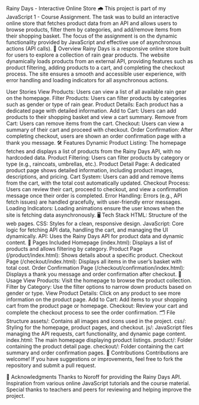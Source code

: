 Rainy Days - Interactive Online Store 🌧️
This project is part of my JavaScript 1 - Course Assignment. The task was to build an interactive online store that fetches product data from an API and allows users to browse products, filter them by categories, and add/remove items from their shopping basket. The focus of the assignment is on the dynamic functionality provided by JavaScript and effective use of asynchronous actions (API calls).
🚀 Overview
Rainy Days is a responsive online store built for users to explore a collection of rain gear products. The website dynamically loads products from an external API, providing features such as product filtering, adding products to a cart, and completing the checkout process. The site ensures a smooth and accessible user experience, with error handling and loading indicators for all asynchronous actions.

User Stories
View Products: Users can view a list of all available rain gear on the homepage.
Filter Products: Users can filter products by categories such as gender or type of rain gear.
Product Details: Each product has a dedicated page with detailed information.
Add to Cart: Users can add products to their shopping basket and view a cart summary.
Remove from Cart: Users can remove items from the cart.
Checkout: Users can view a summary of their cart and proceed with checkout.
Order Confirmation: After completing checkout, users are shown an order confirmation page with a thank you message.
🛠️ Features
Dynamic Product Listing: The homepage fetches and displays a list of products from the Rainy Days API, with no hardcoded data.
Product Filtering: Users can filter products by category or type (e.g., raincoats, umbrellas, etc.).
Product Detail Page: A dedicated product page shows detailed information, including product images, descriptions, and pricing.
Cart System: Users can add and remove items from the cart, with the total cost automatically updated.
Checkout Process: Users can review their cart, proceed to checkout, and view a confirmation message once their order is completed.
Error Handling: Errors (e.g., API fetch issues) are handled gracefully, with user-friendly error messages.
Loading Indicators: Loading animations ensure the user knows when the site is fetching data asynchronously.
🖥️ Tech Stack
HTML: Structure of the web pages.
CSS: Styles for a clean, responsive design.
JavaScript: Core logic for fetching API data, handling the cart, and managing the UI dynamically.
API: Uses the Rainy Days API for product data and dynamic content.
📑 Pages Included
Homepage (index.html): Displays a list of products and allows filtering by category.
Product Page (/product/index.html): Shows details about a specific product.
Checkout Page (/checkout/index.html): Displays all items in the user’s basket with total cost.
Order Confirmation Page (/checkout/confirmation/index.html): Displays a thank you message and order confirmation after checkout.
📜 Usage
View Products: Visit the homepage to browse the product collection.
Filter by Category: Use the filter options to narrow down products based on gender or type.
View Product Details: Click on any product to see more information on the product page.
Add to Cart: Add items to your shopping cart from the product page or homepage.
Checkout: Review your cart and complete the checkout process to see the order confirmation.
🗂️ File Structure
assets/: Contains all images and icons used in the project.
css/: Styling for the homepage, product pages, and checkout.
js/: JavaScript files managing the API requests, cart functionality, and dynamic page content.
index.html: The main homepage displaying product listings.
product/: Folder containing the product detail page.
checkout/: Folder containing the cart summary and order confirmation pages.
🤝 Contributions
Contributions are welcome! If you have suggestions or improvements, feel free to fork the repository and submit a pull request.

📢 Acknowledgments
Thanks to Noroff for providing the Rainy Days API.
Inspiration from various online JavaScript tutorials and the course material.
Special thanks to teachers and peers for reviewing and helping improve the project.
